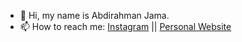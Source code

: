 - 👋 Hi, my name is Abdirahman Jama.
- 📫 How to reach me: [Instagram](https://www.instagram.com/jamadesigns) || [Personal Website](https://abdirahmanjama.com)
<!---
abdirahmanjama/abdirahmanjama is a ✨ special ✨ repository because its `README.md` (this file) appears on your GitHub profile.
You can click the Preview link to take a look at your changes.
--->
